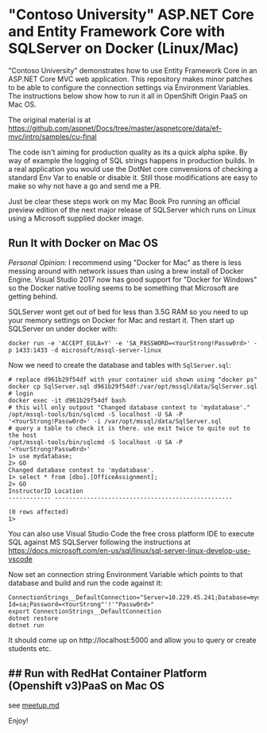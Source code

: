 # "Contoso University" ASP.NET Core and Entity Framework Core with SQLServer on Docker (Linux/Mac)

"Contoso University" demonstrates how to use Entity Framework Core in an
ASP.NET Core MVC web application. This repository makes minor patches to be
able to configure the connection settings via Environment Variables.
The instructions below show how to run it all in OpenShift Origin PaaS on Mac OS.

The original material is at https://github.com/aspnet/Docs/tree/master/aspnetcore/data/ef-mvc/intro/samples/cu-final

The code isn't aiming for production quality as its a quick alpha spike. By way of example the logging of SQL strings happens in production builds. In a real application you would use the DotNet core convensions of checking a standard Env Var to enable or disable it. Still those modifications are easy to make so why not have a go and send me a PR.

Just be clear these steps work on my Mac Book Pro running an official preview edition of the next major release of SQLServer which runs on Linux using a Microsoft supplied docker image.

## Run It with Docker on Mac OS

_Personal Opinion:_ I recommend using "Docker for Mac" as there is less messing around with network issues than using a brew install of Docker Engine. Visual Studio 2017 now has good support for "Docker for Windows" so the Docker native tooling seems to be something that Microsoft are getting behind.

SQLServer wont get out of bed for less than 3.5G RAM so you need to up your memory settings on Docker for Mac and restart it. Then start up SQLServer on under docker with:

```
docker run -e 'ACCEPT_EULA=Y' -e 'SA_PASSWORD=<YourStrong!Passw0rd>' -p 1433:1433 -d microsoft/mssql-server-linux
```

Now we need to create the database and tables with `SqlServer.sql`:

```
# replace d961b29f54df with your container uid shown using "docker ps"
docker cp SqlServer.sql d961b29f54df:/var/opt/mssql/data/SqlServer.sql
# login
docker exec -it d961b29f54df bash
# this will only outpout "Changed database context to 'mydatabase'."
/opt/mssql-tools/bin/sqlcmd -S localhost -U SA -P '<YourStrong!Passw0rd>' -i /var/opt/mssql/data/SqlServer.sql
# query a table to check it is there. use exit twice to quite out to the host
/opt/mssql-tools/bin/sqlcmd -S localhost -U SA -P '<YourStrong!Passw0rd>'
1> use mydatabase;
2> GO
Changed database context to 'mydatabase'.
1> select * from [dbo].[OfficeAssignment];
2> GO
InstructorID Location                                          
------------ --------------------------------------------------

(0 rows affected)
1>
```

You can also use Visual Studio Code the free cross platform IDE to execute SQL against MS SQLServer following the instructions at https://docs.microsoft.com/en-us/sql/linux/sql-server-linux-develop-use-vscode

Now set an connection string Environment Variable which points to that database and build and run the code against it:

```
ConnectionStrings__DefaultConnection="Server=10.229.45.241;Database=mydatabase;User Id=sa;Password=<YourStrong"'!'"Passw0rd>"
export ConnectionStrings__DefaultConnection
dotnet restore
dotnet run
```

It should come up on http://localhost:5000 and allow you to query or create students etc.

## ## Run with RedHat Container Platform (Openshift v3)PaaS on Mac OS

see [meetup.md](meetup.md)

Enjoy!
